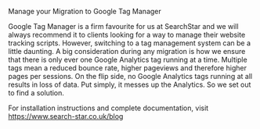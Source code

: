 Manage your Migration to Google Tag Manager

Google Tag Manager is a firm favourite for us at SearchStar and we will always recommend it to clients looking for a way to manage their website tracking scripts. However, switching to a tag management system can be a little daunting. A big consideration during any migration is how we ensure that there is only ever one Google Analytics tag running at a time. Multiple tags mean a reduced bounce rate, higher pageviews and therefore higher pages per sessions. On the flip side, no Google Analytics tags running at all results in loss of data. Put simply, it messes up the Analytics. So we set out to find a solution.

For installation instructions and complete documentation, visit https://www.search-star.co.uk/blog
